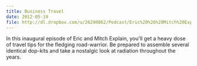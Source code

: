 ```yaml
---
title: Business Travel
date: 2012-05-19
file: http://dl.dropbox.com/u/26290862/Podcast/Eric%20%26%20Mitch%20Explain%20001%20-%20Business%20Travel.mp3
---
```


In this inaugural episode of Eric and Mitch Explain, you'll get a heavy
dose of travel tips for the fledging road-warrior.  Be prepared to assemble
several identical dop-kits and take a nostalgic look at radiation throughout the years.